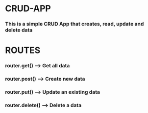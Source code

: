# CRUD-APP

### This is a simple CRUD App that creates, read, update and delete data

# ROUTES

### router.get() --> Get all data

### router.post() --> Create new data

### router.put() --> Update an existing data

### router.delete() --> Delete a data
